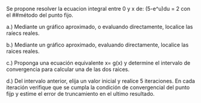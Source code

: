 Se propone resolver la ecuacion integral entre 0 y x de: (5-e^u)du = 2 con el
##método del punto fijo.

a.) Mediante un gráfico aproximado, o evaluando directamente, localice las raíecs
reales.

b.) Mediante un gráfico aproximado, evaluando directamente, localice las raices 
reales.

c.) Proponga una ecuación equivalente x= g(x) y determine el intervalo de
convergencia para calcular una de las dos raices.

d.) Del intervalo anterior, elija un valor inicial y realice 5 iteraciones. En
cada iteración verifique que se cumpla la condición de convergencial del punto fijp
y estime el error de truncamiento en el ultimo resultado.
